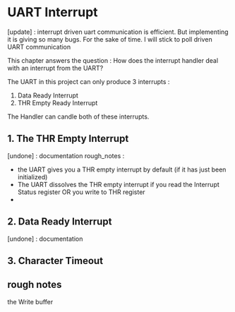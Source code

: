 # UART Interrupt

[update] : interrupt driven uart communication is efficient. But implementing it is giving so many bugs. For the sake of time. I will stick to poll driven UART communication   

This chapter answers the question : How does the interrupt handler deal with an interrupt from the UART?    

The UART in this project can only produce 3 interrupts :
1. Data Ready Interrupt
2. THR Empty Ready Interrupt

The Handler can candle both of these interrupts.    

## 1. The THR Empty Interrupt
[undone] : documentation
rough_notes : 
- the UART gives you a THR empty interrupt by default (if it has just been initialized)
- The UART dissolves the THR empty interrupt if you read the Interrupt Status register OR you write to THR register
- 


## 2. Data Ready Interrupt
[undone] : documentation

## 3. Character Timeout

## rough notes
the Write buffer